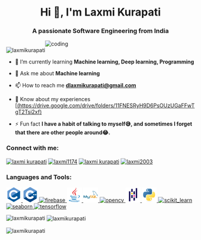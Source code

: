 <h1 align="center">Hi 👋, I'm Laxmi Kurapati</h1>
<h3 align="center">A passionate Software Engineering from India</h3>
<img align="right" alt="coding" width="400" src="https://cdn.dribbble.com/users/4412543/screenshots/11086928/media/c23debeaf4452826b6883c90b771e5a8.gif">
<p align="left"> <img src="https://komarev.com/ghpvc/?username=laxmikurapati&label=Profile%20views&color=0e75b6&style=flat" alt="laxmikurapati" /> </p>

- 🌱 I’m currently learning **Machine learning, Deep learning, Programming**

- 💬 Ask me about **Machine learning**

- 📫 How to reach me **dlaxmikurapati@gmail.com**

- 📄 Know about my experiences [[(https://drive.google.com/drive/folders/11FNESRyH9D6PsOUzUGaFFwTgT2Tsi2xf)](https://drive.google.com/file/d/114UgV-HcDz9mDlkIPmfWFgQpEUUsaWcR/view?usp=share_link)
- ⚡ Fun fact **I have a habit of talking to myself😅, and sometimes I forget that there are other people around😂.**

<h3 align="left">Connect with me:</h3>
<p align="left">
<a href="https://kaggle.com/laxmi kurapati" target="blank"><img align="center" src="https://raw.githubusercontent.com/rahuldkjain/github-profile-readme-generator/master/src/images/icons/Social/kaggle.svg" alt="laxmi kurapati" height="30" width="40" /></a>
<a href="https://www.codechef.com/users/laxmi1174" target="blank"><img align="center" src="https://cdn.jsdelivr.net/npm/simple-icons@3.1.0/icons/codechef.svg" alt="laxmi1174" height="30" width="40" /></a>
<a href="https://www.hackerrank.com/laxmi kurapati" target="blank"><img align="center" src="https://raw.githubusercontent.com/rahuldkjain/github-profile-readme-generator/master/src/images/icons/Social/hackerrank.svg" alt="laxmi kurapati" height="30" width="40" /></a>
<a href="https://www.leetcode.com/laxmi2003" target="blank"><img align="center" src="https://raw.githubusercontent.com/rahuldkjain/github-profile-readme-generator/master/src/images/icons/Social/leet-code.svg" alt="laxmi2003" height="30" width="40" /></a>
</p>

<h3 align="left">Languages and Tools:</h3>
<p align="left"> <a href="https://www.cprogramming.com/" target="_blank" rel="noreferrer"> <img src="https://raw.githubusercontent.com/devicons/devicon/master/icons/c/c-original.svg" alt="c" width="40" height="40"/> </a> <a href="https://www.w3schools.com/cpp/" target="_blank" rel="noreferrer"> <img src="https://raw.githubusercontent.com/devicons/devicon/master/icons/cplusplus/cplusplus-original.svg" alt="cplusplus" width="40" height="40"/> </a> <a href="https://firebase.google.com/" target="_blank" rel="noreferrer"> <img src="https://www.vectorlogo.zone/logos/firebase/firebase-icon.svg" alt="firebase" width="40" height="40"/> </a> <a href="https://www.java.com" target="_blank" rel="noreferrer"> <img src="https://raw.githubusercontent.com/devicons/devicon/master/icons/java/java-original.svg" alt="java" width="40" height="40"/> </a> <a href="https://www.mysql.com/" target="_blank" rel="noreferrer"> <img src="https://raw.githubusercontent.com/devicons/devicon/master/icons/mysql/mysql-original-wordmark.svg" alt="mysql" width="40" height="40"/> </a> <a href="https://opencv.org/" target="_blank" rel="noreferrer"> <img src="https://www.vectorlogo.zone/logos/opencv/opencv-icon.svg" alt="opencv" width="40" height="40"/> </a> <a href="https://pandas.pydata.org/" target="_blank" rel="noreferrer"> <img src="https://raw.githubusercontent.com/devicons/devicon/2ae2a900d2f041da66e950e4d48052658d850630/icons/pandas/pandas-original.svg" alt="pandas" width="40" height="40"/> </a> <a href="https://www.python.org" target="_blank" rel="noreferrer"> <img src="https://raw.githubusercontent.com/devicons/devicon/master/icons/python/python-original.svg" alt="python" width="40" height="40"/> </a> <a href="https://scikit-learn.org/" target="_blank" rel="noreferrer"> <img src="https://upload.wikimedia.org/wikipedia/commons/0/05/Scikit_learn_logo_small.svg" alt="scikit_learn" width="40" height="40"/> </a> <a href="https://seaborn.pydata.org/" target="_blank" rel="noreferrer"> <img src="https://seaborn.pydata.org/_images/logo-mark-lightbg.svg" alt="seaborn" width="40" height="40"/> </a> <a href="https://www.tensorflow.org" target="_blank" rel="noreferrer"> <img src="https://www.vectorlogo.zone/logos/tensorflow/tensorflow-icon.svg" alt="tensorflow" width="40" height="40"/> </a> </p>

<p><img align="left" src="https://github-readme-stats.vercel.app/api/top-langs?username=laxmikurapati&show_icons=true&locale=en&layout=compact" alt="laxmikurapati" /></p>

<p>&nbsp;<img align="center" src="https://github-readme-stats.vercel.app/api?username=laxmikurapati&show_icons=true&locale=en" alt="laxmikurapati" /></p>

<p><img align="center" src="https://github-readme-streak-stats.herokuapp.com/?user=laxmikurapati&" alt="laxmikurapati" /></p>
